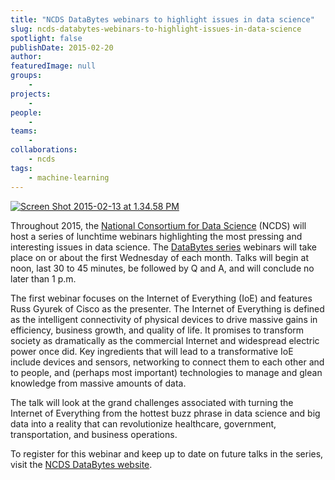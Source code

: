 ```yaml
---
title: "NCDS DataBytes webinars to highlight issues in data science"
slug: ncds-databytes-webinars-to-highlight-issues-in-data-science
spotlight: false
publishDate: 2015-02-20
author: 
featuredImage: null
groups:
    - 
projects:
    - 
people:
    - 
teams: 
    - 
collaborations:
    - ncds
tags:
    - machine-learning
---
```


[![Screen Shot 2015-02-13 at 1.34.58 PM](https://renci.org/wp-content/uploads/2015/02/Screen-Shot-2015-02-13-at-1.34.58-PM-300x150.png)](http://data2discovery.org/databytes-webinars/)

Throughout 2015, the [National Consortium for Data Science](http://data2discovery.org/) (NCDS) will host a series of lunchtime webinars highlighting the most pressing and interesting issues in data science. The [DataBytes series](http://data2discovery.org/databytes-webinars/) webinars will take place on or about the first Wednesday of each month. Talks will begin at noon, last 30 to 45 minutes, be followed by Q and A, and will conclude no later than 1 p.m.

The first webinar focuses on the Internet of Everything (IoE) and features Russ Gyurek of Cisco as the presenter. The Internet of Everything is defined as the intelligent connectivity of physical devices to drive massive gains in efficiency, business growth, and quality of life. It promises to transform society as dramatically as the commercial Internet and widespread electric power once did. Key ingredients that will lead to a transformative IoE include devices and sensors, networking to connect them to each other and to people, and (perhaps most important) technologies to manage and glean knowledge from massive amounts of data.

The talk will look at the grand challenges associated with turning the Internet of Everything from the hottest buzz phrase in data science and big data into a reality that can revolutionize healthcare, government, transportation, and business operations.

To register for this webinar and keep up to date on future talks in the series, visit the [NCDS DataBytes website](http://data2discovery.org/databytes-webinars/).
